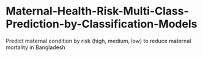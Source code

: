 # Maternal-Health-Risk-Multi-Class-Prediction-by-Classification-Models
Predict maternal condition by risk (high, medium, low) to reduce maternal mortality in Bangladesh
